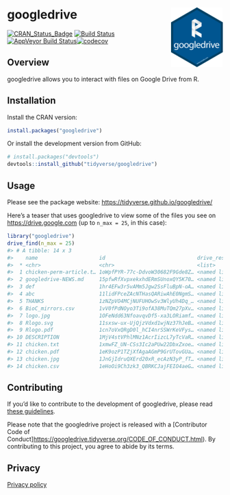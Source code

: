 
<!-- README.md is generated from README.Rmd. Please edit that file -->

# googledrive <img src="man/figures/logo.png" align="right" height=140/>

[![CRAN\_Status\_Badge](http://www.r-pkg.org/badges/version/googledrive)](https://cran.r-project.org/package=googledrive)
[![Build
Status](https://travis-ci.org/tidyverse/googledrive.svg?branch=master)](https://travis-ci.org/tidyverse/googledrive)[![AppVeyor
Build
Status](https://ci.appveyor.com/api/projects/status/github/tidyverse/googledrive?branch=master&svg=true)](https://ci.appveyor.com/project/tidyverse/googledrive)[![codecov](https://codecov.io/gh/tidyverse/googledrive/branch/master/graph/badge.svg)](https://codecov.io/gh/tidyverse/googledrive?branch=master)

## Overview

googledrive allows you to interact with files on Google Drive from R.

## Installation

Install the CRAN version:

``` r
install.packages("googledrive")
```

Or install the development version from GitHub:

``` r
# install.packages("devtools")
devtools::install_github("tidyverse/googledrive")
```

## Usage

Please see the package website:
<https://tidyverse.github.io/googledrive/>

Here’s a teaser that uses googledrive to view some of the files you see
on <https://drive.google.com> (up to `n_max = 25`, in this case):

``` r
library("googledrive")
drive_find(n_max = 25)
#> # A tibble: 14 x 3
#>    name                    id                              drive_resource  
#>  * <chr>                   <chr>                           <list>          
#>  1 chicken-perm-article.t… 1oWpfPYR-77c-DdvoW30682F9Gde8Z… <named list [39…
#>  2 googledrive-NEWS.md     15pfwRfXvpxekxhdERmSUnoxQY5K70… <named list [38…
#>  3 def                     1hr4EFw3r5vAMm5Jgw2SsFluBpN-oA… <named list [32…
#>  4 abc                     11lidFPceZAcNTHasQARiwAhE0NgmS… <named list [32…
#>  5 THANKS                  1zNZpVO4MCjNUFUHOwSv3WlyUh4Dq_… <named list [39…
#>  6 BioC_mirrors.csv        1vV0fPdNOyo3Ti9ofA38MuTQm27pXv… <named list [38…
#>  7 logo.jpg                1OFeNdd63NfoavqvDf5-xa3LORiamf… <named list [40…
#>  8 Rlogo.svg               11sxsw-ux-UjQjzVdxd1wjNz37hJeB… <named list [40…
#>  9 Rlogo.pdf               1cn7oVxQRgD0l_hCI4nrSSWrKeVFys… <named list [39…
#> 10 DESCRIPTION             1MjV4stVPhlMNz1AcrIizcL7yTcVaR… <named list [39…
#> 11 chicken.txt             1xmwFZ_UN-CSs3Ic2aPUw22DbxZxoe… <named list [39…
#> 12 chicken.pdf             1eK9ozP1TZjXfAgaAGmP9GrUTovGUa… <named list [39…
#> 13 chicken.jpg             1JnGjIdruQXErd20xR_ecAzN3yP_fT… <named list [40…
#> 14 chicken.csv             1eHoOi9Ch3zk3_QBRKCJajFEIO4aeG… <named list [38…
```

## Contributing

If you’d like to contribute to the development of googledrive, please
read [these
guidelines](https://googledrive.tidyverse.org/CONTRIBUTING.md).

Please note that the googledrive project is released with a
\[Contributor Code of
Conduct\]<https://googledrive.tidyverse.org/CODE_OF_CONDUCT.html>). By
contributing to this project, you agree to abide by its terms.

## Privacy

[Privacy policy](https://www.tidyverse.org/google_privacy_policy)
